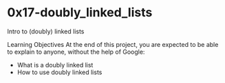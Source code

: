 # 0x17-doubly_linked_lists
Intro to (doubly) linked lists

Learning Objectives
At the end of this project, you are expected to be able to explain to anyone, without the help of Google:

* What is a doubly linked list
* How to use doubly linked lists
